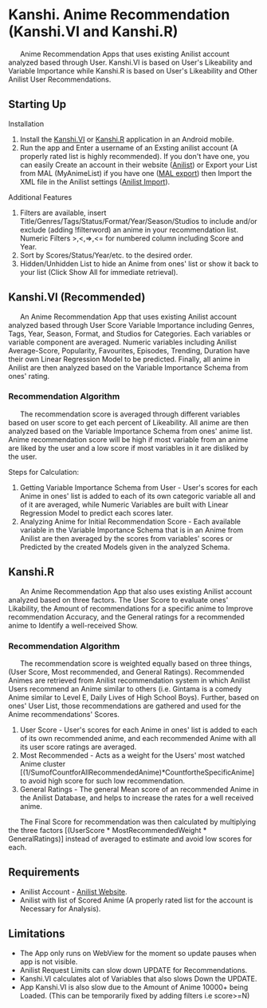 # Kanshi. Anime Recommendation (Kanshi.VI and Kanshi.R)
&nbsp;&nbsp;&nbsp;&nbsp;&nbsp;&nbsp;Anime Recommendation Apps that uses existing Anilist account analyzed based through User. Kanshi.VI is based on User's Likeability and Variable Importance while Kanshi.R is based on User's Likeability and Other Anilist User Recommendations.

## Starting Up
  Installation
  1. Install the [Kanshi.VI](https://github.com/u-Kuro/Kanshi.Anime-Recommendation/raw/main/Kanshi.VI.apk) or [Kanshi.R](https://github.com/u-Kuro/Kanshi.Anime-Recommendation/raw/main/Kanshi.R.apk) application in an Android mobile.
  2. Run the app and Enter a username of an Exsting anilist account (A properly rated list is highly recommended). If you don't have one, you can easily Create an account in their website ([Anilist](https://anilist.co/home)) or Export your List from MAL (MyAnimeList) if you have one ([MAL export](https://myanimelist.net/panel.php?go=export)) then Import the XML file in the Anilist settings ([Anilist Import](https://anilist.co/settings/import)).
  
  Additional Features
  1. Filters are available, insert Title/Genres/Tags/Status/Format/Year/Season/Studios to include and/or exclude (adding !filterword) an anime in your recommendation list. Numeric Filters >,<,=>,<= for numbered column including Score and Year.
  2. Sort by Scores/Status/Year/etc. to the desired order.
  3. Hidden/Unhidden List to hide an Anime from ones' list or show it back to your list (Click Show All for immediate retrieval).

## Kanshi.VI (Recommended)
&nbsp;&nbsp;&nbsp;&nbsp;&nbsp;&nbsp;An Anime Recommendation App that uses existing Anilist account analyzed based through User Score Variable Importance including Genres, Tags, Year, Season, Format, and Studios for Categories. Each variables or variable component are averaged. Numeric variables including Anilist Average-Score, Popularity, Favourites, Episodes, Trending, Duration have their own Linear Regression Model to be predicted. Finally, all anime in Anilist are then analyzed based on the Variable Importance Schema from ones' rating.

### Recommendation Algorithm
  &nbsp;&nbsp;&nbsp;&nbsp;&nbsp;&nbsp;The recommendation score is averaged through different variables based on user score to get each percent of Likeability. All anime are then analyzed based on the Variable Importance Schema from ones' anime list. Anime recommendation score will be high if most variable from an anime are liked by the user and a low score if most variables in it are disliked by the user. 
  
  Steps for Calculation:
  
  1. Getting Variable Importance Schema from User - User's scores for each Anime in ones' list is added to each of its own categoric variable all and of it are averaged, while Numeric Variables are built with Linear Regression Model to predict each scores later.
  2. Analyzing Anime for Initial Recommendation Score - Each available variable in the Variable Importance Schema that is in an Anime from Anilist are then averaged by the scores from variables' scores or Predicted by the created Models given in the analyzed Schema.

## Kanshi.R
&nbsp;&nbsp;&nbsp;&nbsp;&nbsp;&nbsp;An Anime Recommendation App that also uses existing Anilist account analyzed based on three factors. The User Score to evaluate ones' Likability, the Amount of recommendations for a specific anime to Improve recommendation Accuracy, and the General ratings for a recommended anime to Identify a well-received Show.

### Recommendation Algorithm
  &nbsp;&nbsp;&nbsp;&nbsp;&nbsp;&nbsp;The recommendation score is weighted equally based on three things, (User Score, Most recommended, and General Ratings). Recommended Animes are retrieved from Anilist recommendation system in which Anilist Users recommend an Anime similar to others (i.e. Gintama is a comedy Anime similar to Level E, Daily Lives of High School Boys). Further, based on ones' User List, those recommendations are gathered and used for the Anime recommendations' Scores.
  
  1. User Score - User's scores for each Anime in ones' list is added to each of its own recommended anime, and each recommended Anime with all its user score ratings are averaged.
  2. Most Recommended - Acts as a weight for the Users' most watched Anime cluster [(1/SumofCountforAllRecommendedAnime)*CountfortheSpecificAnime] to avoid high score for such low recommendation.
  3. General Ratings - The general Mean score of an recommended Anime in the Anilist Database, and helps to increase the rates for a well received anime.

  &nbsp;&nbsp;&nbsp;&nbsp;&nbsp;&nbsp;The Final Score for recommendation was then calculated by multiplying the three factors [(UserScore * MostRecommendedWeight * GeneralRatings)] instead of averaged to estimate and avoid low scores for each.
 
## Requirements
   - Anilist Account - [Anilist Website](https://anilist.co/home).
   - Anilist with list of Scored Anime (A properly rated list for the account is Necessary for Analysis).

## Limitations
   - The App only runs on WebView for the moment so update pauses when app is not visible.
   - Anilist Request Limits can slow down UPDATE for Recommendations.
   - Kanshi.VI calculates alot of Variables that also slows Down the UPDATE.
   - App Kanshi.VI is also slow due to the Amount of Anime 10000+ being Loaded. (This can be temporarily fixed by adding filters i.e score>=N)
